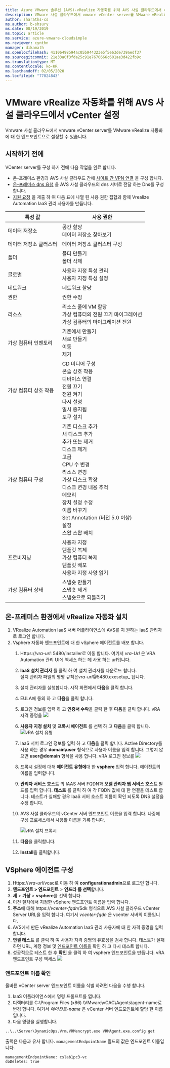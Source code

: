 ```yaml
---
title: Azure VMware 솔루션 (AVS)-vRealize 자동화를 위해 AVS 사설 클라우드에서 vCenter 설정
description: VMware 사설 클라우드에서 vmware vCenter server를 VMware vRealize Automation의 엔드포인트으로 설정 하는 방법을 설명 합니다.
author: sharaths-cs
ms.author: b-shsury
ms.date: 08/19/2019
ms.topic: article
ms.service: azure-vmware-cloudsimple
ms.reviewer: cynthn
manager: dikamath
ms.openlocfilehash: 41106498594ac05b944323e5f5e63de739aedf37
ms.sourcegitcommit: 21e33a0f3fda25c91e7670666c601ae3d422fb9c
ms.translationtype: MT
ms.contentlocale: ko-KR
ms.lasthandoff: 02/05/2020
ms.locfileid: "77024843"
---
```

# <a name="set-up-vcenter-on-your-avs-private-cloud-for-vmware-vrealize-automation"></a>VMware vRealize 자동화를 위해 AVS 사설 클라우드에서 vCenter 설정

Vmware 사설 클라우드에서 vmware vCenter server를 VMware vRealize 자동화에 대 한 엔드포인트으로 설정할 수 있습니다.

## <a name="before-you-begin"></a>시작하기 전에

VCenter server를 구성 하기 전에 다음 작업을 완료 합니다.

* 온-프레미스 환경과 AVS 사설 클라우드 간에 [사이트 간 VPN 연결](vpn-gateway.md#set-up-a-site-to-site-vpn-gateway) 을 구성 합니다.
* [온-프레미스 dns 요청](on-premises-dns-setup.md) 을 AVS 사설 클라우드의 dns 서버로 전달 하는 Dns를 구성 합니다.
* [지원 요청](https://portal.azure.com/#blade/Microsoft_Azure_Support/HelpAndSupportBlade/newsupportrequest) 을 제출 하 여 다음 표에 나열 된 사용 권한 집합과 함께 Vrealize Automation IaaS 관리 사용자를 만듭니다.

| 특성 값 | 사용 권한 |
------------ | ------------- |  
| 데이터 저장소 |  공간 할당 <br> 데이터 저장소 찾아보기 |
| 데이터 저장소 클러스터 | 데이터 저장소 클러스터 구성 |
| 폴더 | 폴더 만들기 <br>폴더 삭제 |
| 글로벌 |  사용자 지정 특성 관리<br>사용자 지정 특성 설정 |
| 네트워크 | 네트워크 할당 |
| 권한 | 권한 수정 |
| 리소스 | 리소스 풀에 VM 할당<br>가상 컴퓨터의 전원 끄기 마이그레이션<br>가상 컴퓨터의 마이그레이션 전원 |
| 가상 컴퓨터 인벤토리 |  기존에서 만들기<br>새로 만들기<br>이동<br>제거 | 
| 가상 컴퓨터 상호 작용 |  CD 미디어 구성<br>콘솔 상호 작용<br>디바이스 연결<br>전원 끄기<br>전원 켜기<br>다시 설정<br>일시 중지됨<br>도구 설치 | 
| 가상 컴퓨터 구성 |  기존 디스크 추가<br>새 디스크 추가<br>추가 또는 제거<br>디스크 제거<br>고급<br>CPU 수 변경<br>리소스 변경<br>가상 디스크 확장<br>디스크 변경 내용 추적<br>메모리<br>장치 설정 수정<br>이름 바꾸기<br>Set Annotation (버전 5.0 이상)<br>설정<br>스왑 스왑 배치 |
| 프로비저닝 |  사용자 지정<br>템플릿 복제<br>가상 컴퓨터 복제<br>템플릿 배포<br>사용자 지정 사양 읽기 |
| 가상 컴퓨터 상태 | 스냅숏 만들기<br>스냅숏 제거<br>스냅숏으로 되돌리기 |

## <a name="install-vrealize-automation-in-your-on-premises-environment"></a>온-프레미스 환경에서 vRealize 자동화 설치

1. VRealize Automation IaaS 서버 어플라이언스에 AVS를 지 원하는 IaaS 관리자로 로그인 합니다.
2. Vsphere 자동화 엔드포인트에 대 한 vSphere 에이전트를 배포 합니다.
    1. Https://*vra-url*: 5480/installer로 이동 합니다. 여기서 *vra-Url* 은 VRA Automation 관리 UI에 액세스 하는 데 사용 하는 url입니다.
    2. **IaaS 설치 관리자** 를 클릭 하 여 설치 관리자를 다운로드 합니다.<br>
    설치 관리자 파일의 명명 규칙은*vra-url*@5480.exesetup_ 됩니다.
    3. 설치 관리자를 실행합니다. 시작 화면에서 **다음**을 클릭 합니다.
    4. EULA에 동의 하 고 **다음**을 클릭 합니다.
    5. 로그인 정보를 입력 하 고 **인증서 수락**을 클릭 한 후 **다음**을 클릭 합니다.
    vRA 자격 증명을 ![](media/configure-vra-endpoint-login.png)
    6. **사용자 지정 설치** 및 **프록시 에이전트** 를 선택 하 고 **다음**을 클릭 합니다.
    ![vRA 설치 유형](media/configure-vra-endpoint-install-type.png)
    7. IaaS 서버 로그인 정보를 입력 하 고 **다음**을 클릭 합니다. Active Directory를 사용 하는 경우 **domain\user** 형식으로 사용자 이름을 입력 합니다. 그렇지 않으면 **user@domain** 형식을 사용 합니다.
    vRA 로그인 정보를 ![](media/configure-vra-endpoint-account.png)
    8. 프록시 설정에 대해 **에이전트 유형에**대 한 **vsphere** 입력 합니다. 에이전트의 이름을 입력합니다.
    9. **관리자 서비스 호스트** 의 IAAS 서버 FQDN과 **모델 관리자 웹 서비스 호스트** 필드를 입력 합니다. **테스트** 를 클릭 하 여 각 FQDN 값에 대 한 연결을 테스트 합니다. 테스트가 실패할 경우 IaaS 서버 호스트 이름이 확인 되도록 DNS 설정을 수정 합니다.
    10. AVS 사설 클라우드의 vCenter 서버 엔드포인트 이름을 입력 합니다. 나중에 구성 프로세스에서 사용할 이름을 기록 합니다.

        ![vRA 설치 프록시](media/configure-vra-endpoint-proxy.png)

    11. **다음**을 클릭합니다.
    12. **Install**을 클릭합니다.

## <a name="configure-the-vsphere-agent"></a>VSphere 에이전트 구성

1. Https://*vra-url*/vcac로 이동 하 여 **configurationadmin**으로 로그인 합니다.
2. **엔드포인트 > 엔드포인트** > **인프라** **를 선택**합니다.
3. **새** > **가상** > **vsphere**를 선택 합니다.
4. 이전 절차에서 지정한 vSphere 엔드포인트 이름을 입력 합니다.
5. **주소**에 대해 https://*vcenter-fqdn*/Sdk 형식으로 AVS 사설 클라우드 vCenter Server URL을 입력 합니다. 여기서 *vcenter-fqdn* 은 vcenter 서버의 이름입니다.
6. AVS에서 만든 vRealize Automation IaaS 관리 사용자에 대 한 자격 증명을 입력 합니다.
7. **연결 테스트** 를 클릭 하 여 사용자 자격 증명의 유효성을 검사 합니다. 테스트가 실패 하면 URL, 계정 정보 및 [엔드포인트 이름을](#verify-the-endpoint-name) 확인 하 고 다시 테스트 합니다.
8. 성공적으로 테스트 한 후 **확인** 을 클릭 하 여 vsphere 엔드포인트을 만듭니다.
    vRA 엔드포인트 구성 액세스 ![](media/configure-vra-endpoint-vra-edit.png)

### <a name="verify-the-endpoint-name"></a>엔드포인트 이름 확인

올바른 vCenter server 엔드포인트 이름을 식별 하려면 다음을 수행 합니다.

1. IaaS 어플라이언스에서 명령 프롬프트를 엽니다.
2. 디렉터리를 C:\Program Files (x86) \VMware\vCAC\Agents\agent-name로 변경 합니다. 여기서 *에이전트-name* 은 vCenter 서버 엔드포인트에 할당 한 이름입니다.
3. 다음 명령을 실행합니다.

```
..\..\Server\DynamicOps.Vrm.VRMencrypt.exe VRMAgent.exe.config get
```

출력은 다음과 유사 합니다. `managementEndpointName` 필드의 값은 엔드포인트 이름입니다.

```
managementEndpointName: cslab1pc3-vc
doDeletes: true
```
